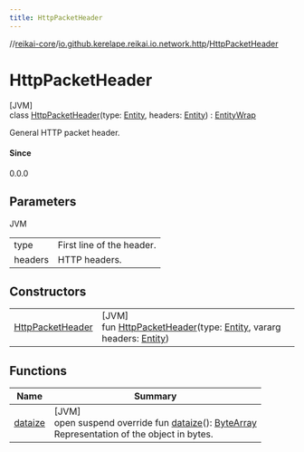 ```yaml
---
title: HttpPacketHeader
---
```

//[reikai-core](../../../index.html)/[io.github.kerelape.reikai.io.network.http](../index.html)/[HttpPacketHeader](index.html)



# HttpPacketHeader



[JVM]\
class [HttpPacketHeader](index.html)(type: [Entity](../../io.github.kerelape.reikai.core/-entity/index.html), headers: [Entity](../../io.github.kerelape.reikai.core/-entity/index.html)) : [EntityWrap](../../io.github.kerelape.reikai.core/-entity-wrap/index.html)

General HTTP packet header.



#### Since



0.0.0



## Parameters


JVM

| | |
|---|---|
| type | First line of the header. |
| headers | HTTP headers. |



## Constructors


| | |
|---|---|
| [HttpPacketHeader](-http-packet-header.html) | [JVM]<br>fun [HttpPacketHeader](-http-packet-header.html)(type: [Entity](../../io.github.kerelape.reikai.core/-entity/index.html), vararg headers: [Entity](../../io.github.kerelape.reikai.core/-entity/index.html)) |


## Functions


| Name | Summary |
|---|---|
| [dataize](../../io.github.kerelape.reikai.core/-entity/dataize.html) | [JVM]<br>open suspend override fun [dataize](../../io.github.kerelape.reikai.core/-entity/dataize.html)(): [ByteArray](https://kotlinlang.org/api/latest/jvm/stdlib/kotlin/-byte-array/index.html)<br>Representation of the object in bytes. |

